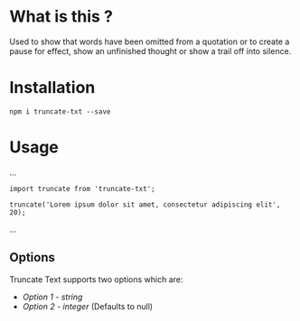 # What is this ?

Used to show that words have been omitted from a quotation or to create a pause for effect, show an unfinished thought or show a trail off into silence.

# Installation

`npm i truncate-txt --save`

# Usage

...

`import truncate from 'truncate-txt';`

`truncate('Lorem ipsum dolor sit amet, consectetur adipiscing elit', 20);`

...

## Options

Truncate Text supports two options which are:

* *Option 1* - _string_ 
* *Option 2* - _integer_ (Defaults to null)